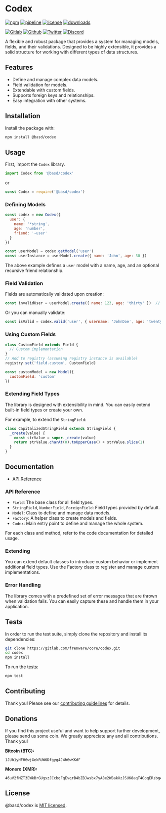 # Codex

[![npm](https://img.shields.io/npm/v/@basd/codex?style=flat&logo=npm)](https://www.npmjs.com/package/@basd/codex)
[![pipeline](https://gitlab.com/frenware/core/codex/badges/master/pipeline.svg)](https://gitlab.com/frenware/core/codex/-/pipelines)
[![license](https://img.shields.io/npm/l/@basd/codex)](https://gitlab.com/frenware/core/codex/-/blob/master/LICENSE)
[![downloads](https://img.shields.io/npm/dw/@basd/codex)](https://www.npmjs.com/package/@basd/codex) 

[![Gitlab](https://img.shields.io/badge/Gitlab%20-%20?logo=gitlab&color=%23383a40)](https://gitlab.com/frenware/core/codex)
[![Github](https://img.shields.io/badge/Github%20-%20?logo=github&color=%23383a40)](https://github.com/basedwon/codex)
[![Twitter](https://img.shields.io/badge/@basdwon%20-%20?logo=twitter&color=%23383a40)](https://twitter.com/basdwon)
[![Discord](https://img.shields.io/badge/Basedwon%20-%20?logo=discord&color=%23383a40)](https://discordapp.com/users/basedwon)

A flexible and robust package that provides a system for managing models, fields, and their validations. Designed to be highly extensible, it provides a solid structure for working with different types of data structures.

## Features

- Define and manage complex data models.
- Field validation for models.
- Extendable with custom fields.
- Supports foreign keys and relationships.
- Easy integration with other systems.

## Installation

Install the package with:

```bash
npm install @basd/codex
```

## Usage

First, import the `Codex` library.

```js
import Codex from '@basd/codex'
```
or
```js
const Codex = require('@basd/codex')
```

### Defining Models

```js
const codex = new Codex({
  user: {
    name: '*string',
    age: 'number',
    friend: '~user'
  }
})

const userModel = codex.getModel('user')
const userInstance = userModel.create({ name: 'John', age: 30 })
```

The above example defines a `user` model with a name, age, and an optional recursive friend relationship.

### Field Validation

Fields are automatically validated upon creation:

```js
const invalidUser = userModel.create({ name: 123, age: 'thirty' })  // This will throw an error
```

Or you can manually validate:

```js
const isValid = codex.valid('user', { username: 'JohnDoe', age: 'twenty five' }) // returns false
```

### Using Custom Fields

```js
class CustomField extends Field {
  // Custom implementation
}
// Add to registry (assuming registry instance is available)
registry.set('field.custom', CustomField)

const customModel = new Model({
  customField: 'custom'
})
```

### Extending Field Types

The library is designed with extensibility in mind. You can easily extend built-in field types or create your own.

For example, to extend the `StringField`:

```js
class CapitalizedStringField extends StringField {
  _create(value) {
    const strValue = super._create(value)
    return strValue.charAt(0).toUpperCase() + strValue.slice(1)
  }
}
```

## Documentation

- [API Reference](/docs/api.md)

### API Reference

- `Field`: The base class for all field types.
- `StringField`, `NumberField`, `ForeignField`: Field types provided by default.
- `Model`: Class to define and manage data models.
- `Factory`: A helper class to create models and fields.
- `Codex`: Main entry point to define and manage the whole system.

For each class and method, refer to the code documentation for detailed usage.

### Extending

You can extend default classes to introduce custom behavior or implement additional field types. Use the Factory class to register and manage custom implementations.

### Error Handling

The library comes with a predefined set of error messages that are thrown when validation fails. You can easily capture these and handle them in your application.

## Tests

In order to run the test suite, simply clone the repository and install its dependencies:

```bash
git clone https://gitlab.com/frenware/core/codex.git
cd codex
npm install
```

To run the tests:

```bash
npm test
```

## Contributing

Thank you! Please see our [contributing guidelines](/docs/contributing.md) for details.

## Donations

If you find this project useful and want to help support further development, please send us some coin. We greatly appreciate any and all contributions. Thank you!

**Bitcoin (BTC):**
```
1JUb1yNFH6wjGekRUW6Dfgyg4J4h6wKKdF
```

**Monero (XMR):**
```
46uV2fMZT3EWkBrGUgszJCcbqFqEvqrB4bZBJwsbx7yA8e2WBakXzJSUK8aqT4GoqERzbg4oKT2SiPeCgjzVH6VpSQ5y7KQ
```

## License

@basd/codex is [MIT licensed](https://gitlab.com/frenware/core/codex/-/blob/master/LICENSE).
